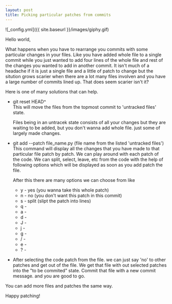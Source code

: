 ```yaml
---
layout: post
title: Picking particular patches from commits
---
```

![_config.yml]({{ site.baseurl }}/images/giphy.gif)

Hello world,

What happens when you have to rearrange you commits with some particular changes in your files. Like you have added whole file to a single commit while you just wanted to add four lines of the whole file and rest of the changes you wanted to add in another commit. It isn't much of a headache if it is just a single file and a little of patch to change but the sitution grows scarier when there are a lot many files involven and you have a large number of commits lined up. That does seem scarier isn't it?

Here is one of many solutions that can help.

- git reset HEAD^ <br>
	This will move the files from the topmost commit to 'untracked files' state.
	
	Files being in an untracek state consists of all your changes but they are waiting to be added, but you don't wanna add whole file. just some of largely made changes.

- git add --patch file_name.py (file name from the listed 'untracked files') <br> 
	This command will display all the changes that you have made to that particular file patch by patch. We can play around with each patch of the code. We can split, select, leave, etc from the code with the help of following options which will be displayed as soon as you add patch the file.
	
	After this there are many options we can choose from like
     - y - yes (you wanna take this whole patch)
     - n - no (you don't want this patch in this commit)
     - s - split (slipt the patch into lines)
     - q -
     - a - 
     - d - 
     - J - 
     - j - 
     - g - 
     - / - 
     - e - 
     - ? - 

- After selecting the code patch from the file. we can just say 'no' to other patches and get out of the file. We get that file with out selected patches into the "to be commited" state. Commit that file with a new commit message. and you are good to go.

You can add more files and patches the same way.

Happy patching!

